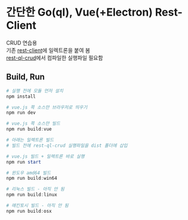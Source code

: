# 간단한 Go(ql), Vue(+Electron) Rest-Client
CRUD 연습용  
기존 [rest-client](https://github.com/practice-golang/rest-client)에 일렉트론을 붙여 봄  
[rest-ql-crud](https://github.com/practice-golang/rest-ql-crud)에서 컴파일한 실행파일 필요함  

## Build, Run
```powershell
# 실행 전에 모듈 먼저 설치
npm install

# vue.js 쪽 소스만 브라우저로 띄우기
npm run dev

# vue.js 쪽 소스만 빌드
npm run build:vue

# 아래는 일렉트론 빌드
# 빌드 전에 rest-ql-crud 실행파일을 dist 폴더에 삽입

# vue.js 빌드 + 일렉트론 바로 실행
npm run start

# 윈도우 amd64 빌드
npm run build:win64

# 리눅스 빌드 - 아직 안 됨
npm run build:linux

# 매킨토시 빌드 - 아직 안 됨
npm run build:osx
```
